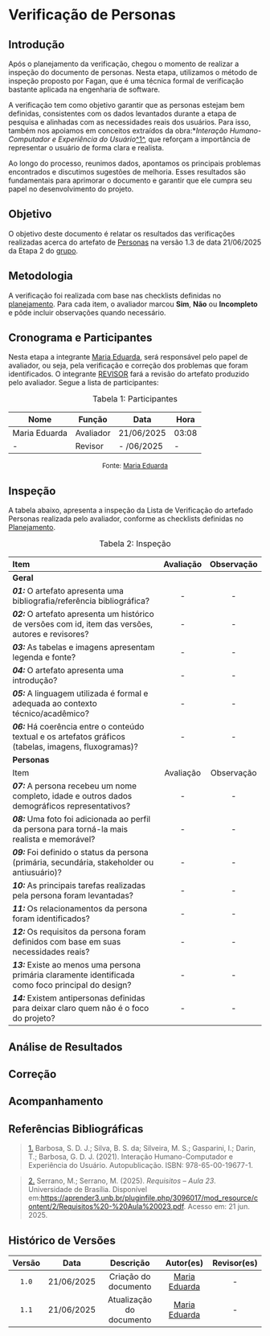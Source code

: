 # Verificação de Personas

## Introdução

Após o planejamento da verificação, chegou o momento de realizar a inspeção do documento de personas. Nesta etapa, utilizamos o método de inspeção proposto por Fagan, que é uma técnica formal de verificação bastante aplicada na engenharia de software.

A verificação tem como objetivo garantir que as personas estejam bem definidas, consistentes com os dados levantados durante a etapa de pesquisa e alinhadas com as necessidades reais dos usuários. Para isso, também nos apoiamos em conceitos extraídos da obra:**Interação Humano-Computador e Experiência do Usuário*</i><a id="anchor_1" href="#REF1">^1^</a>, que reforçam a importância de representar o usuário de forma clara e realista.

Ao longo do processo, reunimos dados, apontamos os principais problemas encontrados e discutimos sugestões de melhoria. Esses resultados são fundamentais para aprimorar o documento e garantir que ele cumpra seu papel no desenvolvimento do projeto.

## Objetivo

O objetivo deste documento é relatar os resultados das verificações realizadas acerca do artefato de [Personas](https://requisitos-de-software.github.io/2025.1-FGTS/Elicitacao/Definicao-de-Personas/) na versão 1.3 de data 21/06/2025 da Etapa 2 do [grupo](https://github.com/Requisitos-de-Software/2025.1-FGTS).

## Metodologia

A verificação foi realizada com base nas checklists definidas no [planejamento](https://requisitos-de-software.github.io/2025.1-FGTS/Verificacao/Grupo/Entrega-2/planejamento-verificacao-entrega-2/). Para cada item, o avaliador marcou **Sim**, **Não** ou **Incompleto** e pôde incluir observações quando necessário.


## Cronograma e Participantes

Nesta etapa a integrante [Maria Eduarda](https://github.com/dudaa28), será responsável pelo papel de avaliador, ou seja, pela verificação e correção dos problemas que foram identificados. O integrante [REVISOR](https://github.com/dudaa28) fará a revisão do artefato produzido pelo avaliador. Segue a lista de participantes:

<font size="3"><p style="text-align: center">Tabela 1: Participantes</p></font>

<div align="center">

<table>
  <thead>
    <tr>
      <th>Nome</th>
      <th>Função</th>
      <th>Data</th>
      <th>Hora</th>
    </tr>
  </thead>
  <tbody>
    <tr>
      <td> Maria Eduarda </td>
      <td> Avaliador </td>
      <td> 21/06/2025 </td>
      <td> 03:08 </td>
    </tr>
    <tr>
      <td> - </td>
      <td> Revisor </td>
      <td> - /06/2025 </td>
      <td> - </td>
    </tr>
  </tbody>
</table>

</div>


<font size="2"><p style="text-align: center">Fonte: [Maria Eduarda](https://github.com/dudaa28) </p></font>

## Inspeção

A tabela abaixo, apresenta a inspeção  da Lista de Verificação do artefado Personas realizada pelo avaliador, conforme as checklists definidas no [Planejamento](https://requisitos-de-software.github.io/2025.1-FGTS/Verificacao/Grupo/Entrega-2/planejamento-verificacao-entrega-2/).

<font size="3"><p style="text-align: center">Tabela 2: Inspeção</p></font>


| Item | Avaliação | Observação |
| :---- | :---: | :---: |
| **Geral** |
| ***01:*** O artefato apresenta uma bibliografia/referência bibliográfica? | - | - |
| ***02:*** O artefato apresenta um histórico de versões com id, item das versões, autores e revisores? | - | - |
| ***03:*** As tabelas e imagens apresentam legenda e fonte? | - | - |
| ***04:*** O artefato apresenta uma introdução? | - | - |
| ***05:*** A linguagem utilizada é formal e adequada ao contexto técnico/acadêmico? | - | - |
| ***06:*** Há coerência entre o conteúdo textual e os artefatos gráficos (tabelas, imagens, fluxogramas)? | - | - |
| **Personas** |
| Item | Avaliação | Observação |
| ***07:*** A persona recebeu um nome completo, idade e outros dados demográficos representativos?| - | - |
| ***08:*** Uma foto foi adicionada ao perfil da persona para torná-la mais realista e memorável?| - | - |
| ***09:*** Foi definido o status da persona (primária, secundária, stakeholder ou antiusuário)?| - | - |
| ***10:*** As principais tarefas realizadas pela persona foram levantadas?| - | - |
| ***11:*** Os relacionamentos da persona foram identificados?| - | - |
| ***12:*** Os requisitos da persona foram definidos com base em suas necessidades reais?| - | - |
| ***13:*** Existe ao menos uma persona primária claramente identificada como foco principal do design?| - | - |
| ***14:*** Existem antipersonas definidas para deixar claro quem não é o foco do projeto?| - | - |

## Análise de Resultados

## Correção

## Acompanhamento

## Referências Bibliográficas

> <a id="REF1" href="#anchor_1">1.</a> Barbosa, S. D. J.; Silva, B. S. da; Silveira, M. S.; Gasparini, I.; Darin, T.; Barbosa, G. D. J. (2021). Interação Humano-Computador e Experiência do Usuário. Autopublicação. ISBN: 978-65-00-19677-1.

> <a id="REF2" href="#anchor_2">2.</a> Serrano, M.; Serrano, M. (2025). *Requisitos – Aula 23*. Universidade de Brasília. Disponível em:<https://aprender3.unb.br/pluginfile.php/3096017/mod_resource/content/2/Requisitos%20-%20Aula%20023.pdf>. Acesso em: 21 jun. 2025.


## Histórico de Versões 

| Versão | Data | Descrição | Autor(es) | Revisor(es) |
| :-: | :-: | :-: | :-: | :-: |
| `1.0` | 21/06/2025 | Criação do documento | [Maria Eduarda](https://github.com/dudaa28) | - |
| `1.1` | 21/06/2025 | Atualização do documento | [Maria Eduarda](https://github.com/dudaa28) | - |

